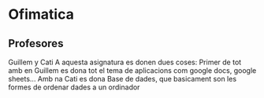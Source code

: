 # Ofimatica
## Profesores
Guillem y Cati
A aquesta asignatura es donen dues coses:
Primer de tot amb en Guillem es dona tot el tema de aplicacions com google docs, google sheets...
Amb na Cati es dona Base de dades, que basicament son les formes de ordenar dades a un ordinador